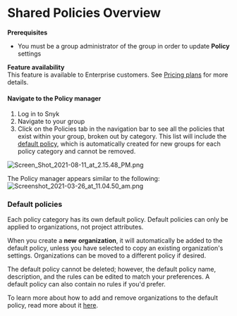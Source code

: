 # Shared Policies Overview

**Prerequisites**

* You must be a group administrator of the group in order to update **Policy** settings

**Feature availability**  
This feature is available to Enterprise customers. See [Pricing plans](https://snyk.io/plans/) for more details.

#### Navigate to the Policy manager

1. Log in to Snyk 
2. Navigate to your group
3. Click on the Policies tab in the navigation bar to see all the policies that exist within your group, broken out by category. This list will include the [default policy](), which is automatically created for new groups for each policy category and cannot be removed.

![Screen\_Shot\_2021-08-11\_at\_2.15.48\_PM.png](https://support.snyk.io/hc/article_attachments/4405500238865/Screen_Shot_2021-08-11_at_2.15.48_PM.png)

The Policy manager appears similar to the following: ![Screenshot\_2021-03-26\_at\_11.04.50\_am.png](https://support.snyk.io/hc/article_attachments/360018398397/Screenshot_2021-03-26_at_11.04.50_am.png)

### Default policies <a id="h_01F2R7AA82B5249CFE8KPG4J7N"></a>

Each policy category has its own default policy. Default policies can only be applied to organizations, not project attributes.

When you create a **new** **organization**, it will automatically be added to the default policy, unless you have selected to copy an existing organization's settings. Organizations can be moved to a different policy if desired.

The default policy cannot be deleted; however, the default policy name, description, and the rules can be edited to match your preferences. A default policy can also contain no rules if you'd prefer. 

To learn more about how to add and remove organizations to the default policy, read more about it [here](https://support.snyk.io/hc/en-us/articles/360007590198).

